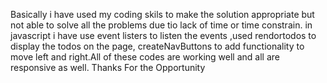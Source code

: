 Basically i have used my coding skils to make the solution appropriate but not able to solve all the problems due tio lack of time or time constrain. in javascript i have use event listers to listen the events ,used rendortodos to display the todos on the page, createNavButtons to add functionality to move left and right.All of these codes are working well and all are responsive as well.
Thanks For the Opportunity
